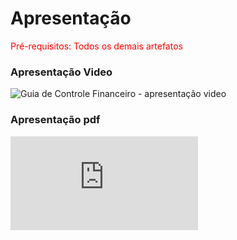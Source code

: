 # Apresentação

<span style="color:red">Pré-requisitos: Todos os demais artefatos</span>

### Apresentação Video
![Guia de Controle Financeiro - apresentação video]( )

### Apresentação pdf
![Guia de Controle Financeiro - apresentação pdf](https://github.com/ICEI-PUC-Minas-PMV-ADS/pmv-ads-2021-2-e2-proj-int-t4-desk-lm2/blob/main/src/guia%20de%20bolso.pdf)
